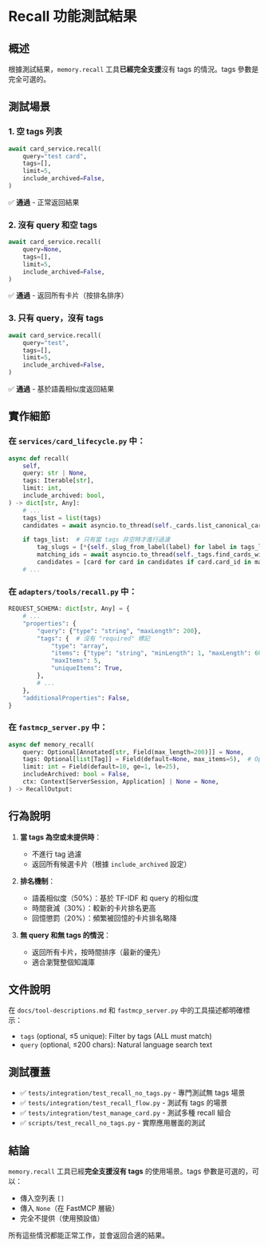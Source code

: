 # Recall 功能測試結果

## 概述

根據測試結果，`memory.recall` 工具**已經完全支援**沒有 tags 的情況。tags 參數是完全可選的。

## 測試場景

### 1. 空 tags 列表
```python
await card_service.recall(
    query="test card",
    tags=[],
    limit=5,
    include_archived=False,
)
```
✅ **通過** - 正常返回結果

### 2. 沒有 query 和空 tags
```python
await card_service.recall(
    query=None,
    tags=[],
    limit=5,
    include_archived=False,
)
```
✅ **通過** - 返回所有卡片（按排名排序）

### 3. 只有 query，沒有 tags
```python
await card_service.recall(
    query="test",
    tags=[],
    limit=5,
    include_archived=False,
)
```
✅ **通過** - 基於語義相似度返回結果

## 實作細節

### 在 `services/card_lifecycle.py` 中：
```python
async def recall(
    self,
    query: str | None,
    tags: Iterable[str],
    limit: int,
    include_archived: bool,
) -> dict[str, Any]:
    # ...
    tags_list = list(tags)
    candidates = await asyncio.to_thread(self._cards.list_canonical_cards, include_archived)

    if tags_list:  # 只有當 tags 非空時才進行過濾
        tag_slugs = [*{self._slug_from_label(label) for label in tags_list if label.strip()}]
        matching_ids = await asyncio.to_thread(self._tags.find_cards_with_tags, tag_slugs)
        candidates = [card for card in candidates if card.card_id in matching_ids]
    # ...
```

### 在 `adapters/tools/recall.py` 中：
```python
REQUEST_SCHEMA: dict[str, Any] = {
    # ...
    "properties": {
        "query": {"type": "string", "maxLength": 200},
        "tags": {  # 沒有 "required" 標記
            "type": "array",
            "items": {"type": "string", "minLength": 1, "maxLength": 60},
            "maxItems": 5,
            "uniqueItems": True,
        },
        # ...
    },
    "additionalProperties": False,
}
```

### 在 `fastmcp_server.py` 中：
```python
async def memory_recall(
    query: Optional[Annotated[str, Field(max_length=200)]] = None,
    tags: Optional[list[Tag]] = Field(default=None, max_items=5),  # Optional with default=None
    limit: int = Field(default=10, ge=1, le=25),
    includeArchived: bool = False,
    ctx: Context[ServerSession, Application] | None = None,
) -> RecallOutput:
```

## 行為說明

1. **當 tags 為空或未提供時**：
   - 不進行 tag 過濾
   - 返回所有候選卡片（根據 `include_archived` 設定）

2. **排名機制**：
   - 語義相似度（50%）：基於 TF-IDF 和 query 的相似度
   - 時間衰減（30%）：較新的卡片排名更高
   - 回憶懲罰（20%）：頻繁被回憶的卡片排名略降

3. **無 query 和無 tags 的情況**：
   - 返回所有卡片，按時間排序（最新的優先）
   - 適合瀏覽整個知識庫

## 文件說明

在 `docs/tool-descriptions.md` 和 `fastmcp_server.py` 中的工具描述都明確標示：

- `tags` (optional, ≤5 unique): Filter by tags (ALL must match)
- `query` (optional, ≤200 chars): Natural language search text

## 測試覆蓋

- ✅ `tests/integration/test_recall_no_tags.py` - 專門測試無 tags 場景
- ✅ `tests/integration/test_recall_flow.py` - 測試有 tags 的場景
- ✅ `tests/integration/test_manage_card.py` - 測試多種 recall 組合
- ✅ `scripts/test_recall_no_tags.py` - 實際應用層面的測試

## 結論

`memory.recall` 工具已經**完全支援沒有 tags** 的使用場景。tags 參數是可選的，可以：

- 傳入空列表 `[]`
- 傳入 `None`（在 FastMCP 層級）
- 完全不提供（使用預設值）

所有這些情況都能正常工作，並會返回合適的結果。
